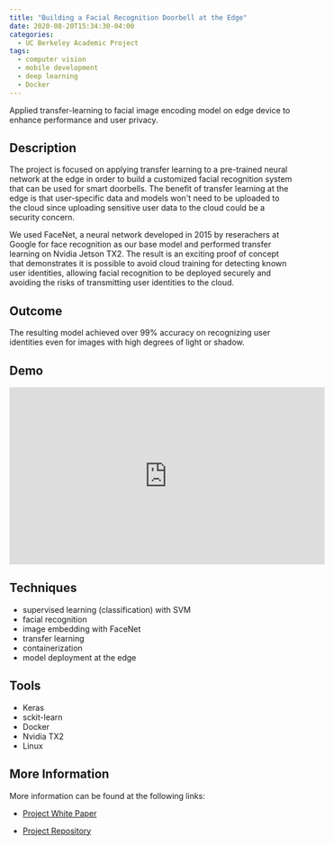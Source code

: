```yaml
---
title: "Building a Facial Recognition Doorbell at the Edge"
date: 2020-08-20T15:34:30-04:00
categories:
  - UC Berkeley Academic Project
tags:
  - computer vision
  - mobile development
  - deep learning
  - Docker
---
```


Applied transfer-learning to facial image encoding model on edge device to enhance performance and user privacy.

## Description

The project is focused on applying transfer learning to a pre-trained neural network at the edge in order to build a customized facial recognition system that can be used for smart doorbells. The benefit of transfer learning at the edge is that user-specific data and models won't need to be uploaded to the cloud since uploading sensitive user data to the cloud could be a security concern.

We used FaceNet, a neural network developed in 2015 by reserachers at Google for face recognition as our base model and performed transfer learning on Nvidia Jetson TX2. The result is an exciting proof of concept that demonstrates it is possible to avoid cloud training for detecting known user identities, allowing facial recognition to be deployed securely and avoiding the risks of transmitting user identities to the cloud.

## Outcome

The resulting model achieved over 99% accuracy on recognizing user identities even for images with high degrees of light or shadow.

## Demo

<iframe width="560" height="315" src="https://www.youtube.com/embed/MZ8q3zG2f8M" title="YouTube video player" frameborder="0" allow="accelerometer; autoplay; clipboard-write; encrypted-media; gyroscope; picture-in-picture" allowfullscreen></iframe>

## Techniques
* supervised learning (classification) with SVM
* facial recognition
* image embedding with FaceNet
* transfer learning
* containerization
* model deployment at the edge

## Tools
* Keras
* sckit-learn
* Docker
* Nvidia TX2
* Linux

## More Information
More information can be found at the following links:

* [Project White Paper](https://github.com/adamxjohns/w251project/blob/master/w251%20final%20project%20report%20final.pdf)

* [Project Repository](https://github.com/adamxjohns/w251project)




